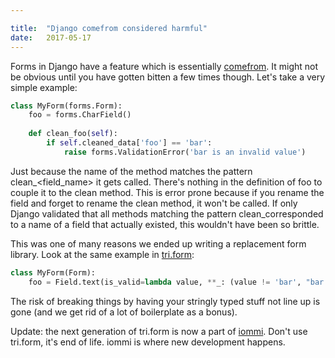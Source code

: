 ```yaml
---

title:	"Django comefrom considered harmful"
date:	2017-05-17
---
```


Forms in Django have a feature which is essentially [comefrom](https://en.wikipedia.org/wiki/COMEFROM). It might not be obvious until you have gotten bitten a few times though. Let's take a very simple example:

```python
class MyForm(forms.Form):  
    foo = forms.CharField() 
    
    def clean_foo(self):  
        if self.cleaned_data['foo'] == 'bar':  
            raise forms.ValidationError('bar is an invalid value')
```

Just because the name of the method matches the pattern clean_<field_name> it gets called. There's nothing in the definition of foo to couple it to the clean method. This is error prone because if you rename the field and forget to rename the clean method, it won't be called. If only Django validated that all methods matching the pattern clean_<name>corresponded to a name of a field that actually existed, this wouldn't have been so brittle.

This was one of many reasons we ended up writing a replacement form library. Look at the same example in [tri.form](https://github.com/TriOptima/tri.form):

```python
class MyForm(Form):  
    foo = Field.text(is_valid=lambda value, **_: (value != 'bar', "bar is an invalid value"))
```

The risk of breaking things by having your stringly typed stuff not line up is gone (and we get rid of a lot of boilerplate as a bonus).

Update: the next generation of tri.form is now a part of [iommi](http://iommi.rocks). Don't use tri.form, it's end of life. iommi is where new development happens. 